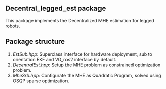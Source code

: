 ## Decentral_legged_est package
This package implements the Decentralized MHE estimation for legged robots.
## Package structure
1. *EstSub.hpp*: Superclass interface for hardware deployment, sub to orientation EKF and VO_ros2 interface by default.
2. *DecentralEst.hpp*: Setup the MHE problem as constrained optimization problem.
3. *MheSrb.hpp*: Configurate the MHE as Quadratic Program, solved using OSQP sparse optimization. 
